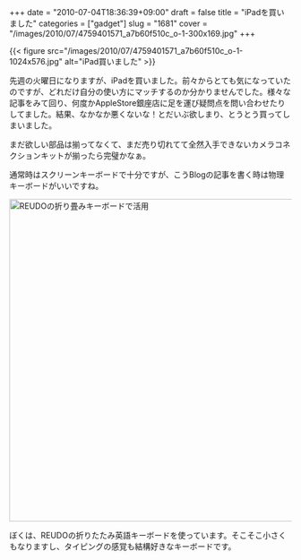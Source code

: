 +++
date = "2010-07-04T18:36:39+09:00"
draft = false
title = "iPadを買いました"
categories = ["gadget"]
slug = "1681"
cover = "/images/2010/07/4759401571_a7b60f510c_o-1-300x169.jpg"
+++

{{< figure src="/images/2010/07/4759401571_a7b60f510c_o-1-1024x576.jpg" alt="iPad買いました" >}}


先週の火曜日になりますが、iPadを買いました。前々からとても気になっていたのですが、どれだけ自分の使い方にマッチするのか分かりませんでした。様々な記事をみて回り、何度かAppleStore銀座店に足を運び疑問点を問い合わせたりしてました。結果、なかなか悪くないな！とだいぶ欲しまり、とうとう買ってしまいました。

まだ欲しい部品は揃ってなくて、まだ売り切れてて全然入手できないカメラコネクションキットが揃ったら完璧かなぁ。

通常時はスクリーンキーボードで十分ですが、こうBlogの記事を書く時は物理キーボードがいいですね。

<a href="/images/2010/07/4760053888_e14089f1d9_o-1.jpg"><img src="/images/2010/07/4760053888_e14089f1d9_o-1024x576.jpg" alt="REUDOの折り畳みキーボードで活用" width="1024" height="576" class="aligncenter size-large wp-image-2472" /></a>


ぼくは、REUDOの折りたたみ英語キーボードを使っています。そこそこ小さくもなりますし、タイピングの感覚も結構好きなキーボードです。
